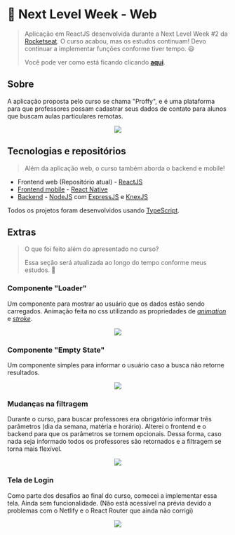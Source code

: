 # 🚀 Next Level Week - Web

> Aplicação em ReactJS desenvolvida durante a Next Level Week #2 da [Rocketseat](http://rocketseat.com.br/).
> O curso acabou, mas os estudos continuam! Devo continuar a implementar funções conforme tiver tempo. 😃
> 
> Você pode ver como está ficando clicando [**aqui**](https://tiagoalcantara-proffy.netlify.app/).

## Sobre

A aplicação proposta pelo curso se chama "Proffy", e é uma plataforma para que professores possam cadastrar seus dados de contato para alunos que buscam aulas particulares remotas.

<p align="center">
  <image src="./docs/home.png">
</p>

## Tecnologias e repositórios

> Além da aplicação web, o curso também aborda o backend e mobile!

* Frontend web (Repositório atual) - [ReactJS](https://pt-br.reactjs.org/)
* [Frontend mobile](https://github.com/tiagoalcantara/nlw-mobile) - [React Native](https://reactnative.dev/)
* [Backend](https://github.com/tiagoalcantara/nlw-server) - [NodeJS](https://nodejs.org/en/) com [ExpressJS](https://expressjs.com/pt-br/) e [KnexJS](http://knexjs.org/)

Todos os projetos foram desenvolvidos usando [TypeScript](https://www.typescriptlang.org/).

## Extras

> O que foi feito além do apresentado no curso?
>
> Essa seção será atualizada ao longo do tempo conforme meus estudos. 📒

### Componente "Loader"

Um componente para mostrar ao usuário que os dados estão sendo carregados. Animação feita no css utilizando as propriedades de [_animation_](https://www.w3schools.com/css/css3_animations.asp) e [_stroke_](https://www.w3schools.com/graphics/svg_stroking.asp).

<p align="center">
  <image src="./docs/loader.gif">
</p>

### Componente "Empty State"

Um componente simples para informar o usuário caso a busca não retorne resultados.

<p align="center">
  <image src="./docs/empty_state.png">
</p>
  
### Mudanças na filtragem

Durante o curso, para buscar professores era obrigatório informar três parâmetros (dia da semana, matéria e horário). Alterei o frontend e o backend para que os parâmetros se tornem opcionais. Dessa forma, caso nada seja informado todos os professores são retornados e a filtragem se torna mais flexível.

<p align="center">
  <image src="./docs/busca.png">
</p>
  
### Tela de Login

Como parte dos desafios ao final do curso, comecei a implementar essa tela. Ainda sem funcionalidade.
(Não está acessível na prévia devido a problemas com o Netlify e o React Router que ainda não corrigi)

<p align="center">
  <image src="./docs/tela_login.png">
</p>
